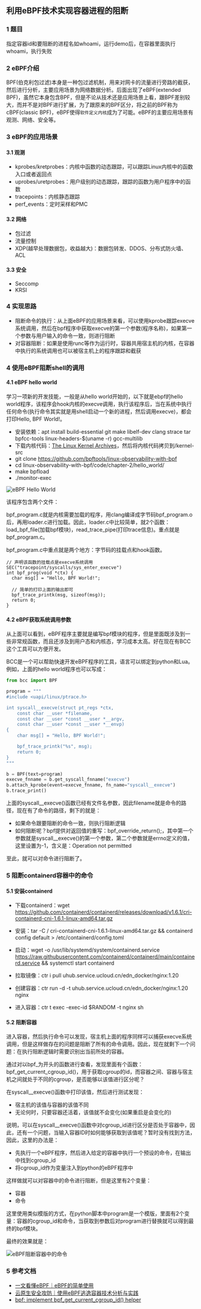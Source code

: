 ## 利用eBPF技术实现容器进程的阻断

### 1 题目

指定容器id和要阻断的进程名如whoami，运行demo后，在容器里面执行whoami，执行失败

### 2 eBPF介绍

BPF(伯克利包过滤)本身是一种包过滤机制，用来对网卡的流量进行旁路的截获，然后进行分析，主要应用场景为网络数据分析。后面出现了eBPF(extended BPF)，虽然它本身包含BPF，但是不论从技术还是应用场景上看，跟BPF差别较大，而并不是对BPF进行扩展，为了跟原来的BPF区分，将之前的BPF称为cBPF(classic BPF)，eBPF使得`软件定义内核`成为了可能。eBPF的主要应用场景有观测、网络、安全等。

### 3 eBPF的应用场景

#### 3.1 观测

* kprobes/kretprobes：内核中函数的动态跟踪，可以跟踪Linux内核中的函数入口或者返回点
* uprobes/uretprobes：用户级别的动态跟踪，跟踪的函数为用户程序中的函数
* tracepoints：内核静态跟踪
* perf_events：定时采样和PMC

#### 3.2 网络

* 包过滤
* 流量控制
* XDP(越早处理数据包，收益越大)：数据包转发、DDOS、分布式防火墙、ACL

#### 3.3 安全

* Seccomp
* KRSI

### 4 实现思路

* 阻断命令的执行：从上面eBPF的应用场景来看，可以使用kprobe跟踪execve系统调用，然后在bpf程序中获取execve的第一个参数(程序名称)，如果第一个参数与用户输入的命令一致，则进行阻断
* 对容器阻断：如果是使用runc等作为运行时，容器共用宿主机的内核，在容器中执行的系统调用也可以被宿主机上的程序跟踪和截获

### 4 使用eBPF阻断shell的调用

#### 4.1 eBPF hello world

学习一项新的开发技能，一般是从hello world开始的，以下就是ebpf的hello world程序，该程序会hook内核的execve调用，执行该程序后，当在系统中执行任何命令(执行命令其实就是用shell启动一个新的进程，然后调用execve)，都会打印Hello, BPF World!。

* 安装依赖：apt install build-essential git make libelf-dev clang strace tar bpfcc-tools linux-headers-$(uname -r) gcc-multilib
* 下载内核代码：[The Linux Kernel Archives](https://www.kernel.org/)，然后将内核代码拷贝到/kernel-src
* git clone https://github.com/bpftools/linux-observability-with-bpf
* cd linux-observability-with-bpf/code/chapter-2/hello_world/
* make bpfload
* ./monitor-exec

![eBPF Hello World](https://github.com/luofengmacheng/container_doc/blob/master/ebpf/pics/ebpf_hello_world.jpg)

该程序包含两个文件：

bpf_program.c就是内核需要加载的程序，用clang编译成字节码bpf_program.o后，再用loader.c进行加载。因此，loader.c中比较简单，就2个函数：load_bpf_file(加载bpf模块)，read_trace_pipe(打印trace信息)。重点就是bpf_program.c。

bpf_program.c中重点就是两个地方：字节码的挂载点和hook函数。

```
// 声明该函数的挂载点是execve系统调用
SEC("tracepoint/syscalls/sys_enter_execve")
int bpf_prog(void *ctx) {
  char msg[] = "Hello, BPF World!";

  // 简单的打印上面的输出即可
  bpf_trace_printk(msg, sizeof(msg));
  return 0;
}
```

#### 4.2 eBPF获取系统调用参数

从上面可以看到，eBPF程序主要就是编写bpf模块的程序，但是里面既涉及到一些非常规函数，而且还涉及到用户态和内核态，学习成本太高。好在现在有BCC这个工具可以方便开发。

BCC是一个可以帮助快速开发eBPF程序的工具，语言可以绑定到python和Lua。例如，上面的hello world程序也可以写成：

``` python
from bcc import BPF

program = """
#include <uapi/linux/ptrace.h>

int syscall__execve(struct pt_regs *ctx,
    const char __user *filename,
    const char __user *const __user *__argv,
    const char __user *const __user *__envp)
{
    char msg[] = "Hello, BPF World!";

    bpf_trace_printk("%s", msg);
    return 0;
}
"""

b = BPF(text=program)
execve_fnname = b.get_syscall_fnname("execve")
b.attach_kprobe(event=execve_fnname, fn_name="syscall__execve")
b.trace_print()
```

上面的syscall__execve()函数已经有文件名参数，因此filename就是命令的路径，现在有了命令的路径，剩下的就是：

* 如果命令跟要阻断的命令一致，则执行阻断逻辑
* 如何阻断呢？bpf提供对返回值的重写：bpf_override_return();，其中第一个参数就是syscall__execve()的第一个参数，第二个参数就是errno定义的值，这里设置为-1，含义是：Operation not permitted

至此，就可以对命令进行阻断了。

### 5 阻断containerd容器中的命令

#### 5.1 安装containerd

* 下载containerd：wget https://github.com/containerd/containerd/releases/download/v1.6.1/cri-containerd-cni-1.6.1-linux-amd64.tar.gz
* 安装：tar -C / cri-containerd-cni-1.6.1-linux-amd64.tar.gz && containerd config default > /etc/containerd/config.toml
* 启动：wget -o /usr/lib/systemd/system/containerd.service https://raw.githubusercontent.com/containerd/containerd/main/containerd.service && systemctl start containerd

* 拉取镜像：ctr i pull uhub.service.ucloud.cn/edn_docker/nginx:1.20
* 创建容器：ctr run -d -t uhub.service.ucloud.cn/edn_docker/nginx:1.20 nginx
* 进入容器：ctr t exec -exec-id $RANDOM -t nginx sh

#### 5.2 阻断容器

进入容器，然后执行命令可以发现，宿主机上面的程序同样可以捕获execve系统调用，但是这样做存在的问题是阻断了所有的命令调用。因此，现在就剩下一个问题：在执行阻断逻辑时需要识别出当前所处的容器。

通过对以bpf_为开头的函数进行查看，发现里面有个函数：bpf_get_current_cgroup_id()，用于获取cgroup的id，而容器之间、容器与宿主机之间就处于不同的cgroup，是否能够以该值进行区分呢？

在syscall__execve()函数中打印该值，然后进行测试发现：

* 宿主机的该值与容器的该值不同
* 无论何时，只要容器还活着，该值就不会变化(如果重启是会变化的)

说明，可以在syscall__execve()函数中对cgroup_id进行区分是否处于容器中，因此，还有一个问题，当输入容器ID时如何能够获取到该值呢？暂时没有找到方法，因此，这里的办法是：

* 先执行一个eBPF程序，然后进入给定的容器中执行一个预设的命令，在输出中找到cgroup_id
* 将cgroup_id作为变量注入到python的eBPF程序中

这样做就可以对容器中的命令进行阻断，但是这里有2个变量：

* 容器
* 命令

这里使用类似模版的方式，在python脚本中program是一个模版，里面有2个变量：容器的cgroup_id和命令，当获取到参数后对program进行替换就可以得到最终的bpf模块。

最终的效果就是：

![eBPF阻断容器中的命令](https://github.com/luofengmacheng/container_doc/blob/master/ebpf/pics/ebpf_interrupt_containerd_container.jpeg)

### 5 参考文档

* [一文看懂eBPF｜eBPF的简单使用](https://mp.weixin.qq.com/s/V-5k1mX5JRA0lWLXJ2AxpA)
* [云原生安全攻防｜使用eBPF逃逸容器技术分析与实践](https://security.tencent.com/index.php/blog/msg/206)
* [bpf: implement bpf_get_current_cgroup_id() helper](https://patchwork.ozlabs.org/project/netdev/patch/20180603225943.2370719-2-yhs@fb.com/)